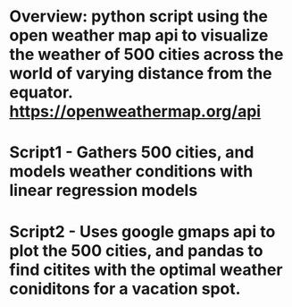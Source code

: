 # Overview: python script using the open weather map api to visualize the weather of 500 cities across the world of varying distance from the equator. https://openweathermap.org/api 
# Script1 - Gathers 500 cities, and models weather conditions with linear regression models
# Script2 - Uses google gmaps api to plot the 500 cities, and pandas to find citites with the optimal weather coniditons for a vacation spot.
